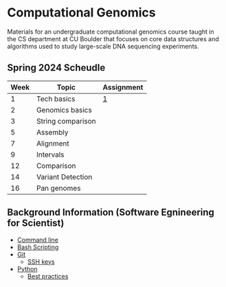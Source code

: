 # Computational Genomics
Materials for an undergraduate computational genomics course taught in the CS
department at CU Boulder that focuses on core data structures and algorithms
used to study large-scale DNA sequencing experiments.

## Spring 2024 Scheudle

| Week | Topic              | Assignment |
|------|--------------------|------------|
| 1    | Tech basics        | [1](https://github.com/ryanlayerlab/compg/blob/main/assignments/Assignment%201_%20Searching.pdf) |
| 2    | Genomics basics    | |
| 3    | String comparison  | |
| 5    | Assembly           | |
| 7    | Alignment          | |
| 9    | Intervals          | |
| 12    | Comparison        | |
| 14    | Variant Detection | |
| 16    | Pan genomes       | |
## Background Information (Software Egnineering for Scientist)

- [Command line](https://github.com/swe4s/lectures/blob/master/doc/Command%20Line.pdf)
- [Bash Scripting](https://github.com/swe4s/lectures/blob/master/doc/Shell%20Scripts.pdf)
- [Git](https://github.com/swe4s/lectures/blob/master/doc/Version%20Control%2C%20Git%2C%20and%20GitHub.pdf)
  - [SSH keys](https://github.com/swe4s/lectures/blob/master/doc/Using%20SSH%20Keys%20with%20GitHub.pdf) 
- [Python](https://github.com/swe4s/lectures/blob/master/doc/Python%20Refresher.pdf)
  - [Best practices](https://github.com/swe4s/lectures/blob/master/doc/Best%20Practices.pdf)
